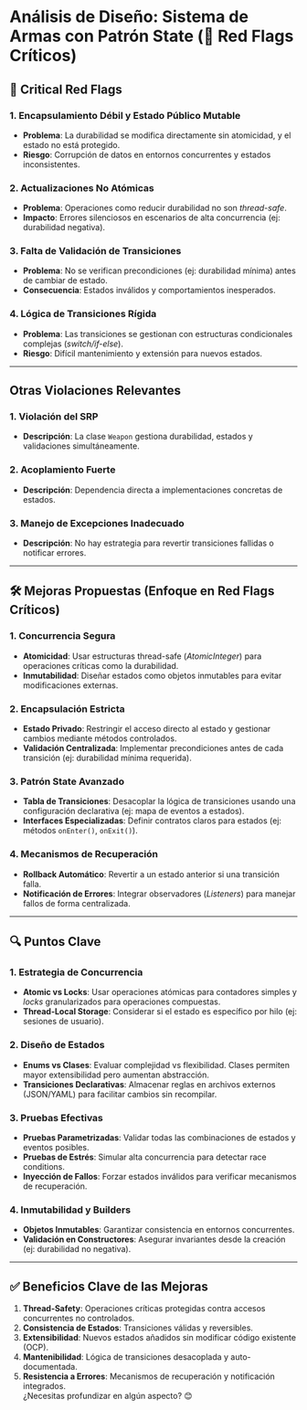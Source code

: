 # Análisis de Diseño: Sistema de Armas con Patrón State (🚨 Red Flags Críticos)

## 🚩 **Critical Red Flags**  
### 1. **Encapsulamiento Débil y Estado Público Mutable**  
- **Problema**: La durabilidad se modifica directamente sin atomicidad, y el estado no está protegido.  
- **Riesgo**: Corrupción de datos en entornos concurrentes y estados inconsistentes.  

### 2. **Actualizaciones No Atómicas**  
- **Problema**: Operaciones como reducir durabilidad no son *thread-safe*.  
- **Impacto**: Errores silenciosos en escenarios de alta concurrencia (ej: durabilidad negativa).  

### 3. **Falta de Validación de Transiciones**  
- **Problema**: No se verifican precondiciones (ej: durabilidad mínima) antes de cambiar de estado.  
- **Consecuencia**: Estados inválidos y comportamientos inesperados.  

### 4. **Lógica de Transiciones Rígida**  
- **Problema**: Las transiciones se gestionan con estructuras condicionales complejas (*switch/if-else*).  
- **Riesgo**: Difícil mantenimiento y extensión para nuevos estados.  

---

## **Otras Violaciones Relevantes**  
### 1. **Violación del SRP**  
- **Descripción**: La clase `Weapon` gestiona durabilidad, estados y validaciones simultáneamente.  

### 2. **Acoplamiento Fuerte**  
- **Descripción**: Dependencia directa a implementaciones concretas de estados.  

### 3. **Manejo de Excepciones Inadecuado**  
- **Descripción**: No hay estrategia para revertir transiciones fallidas o notificar errores.  

---

## 🛠 **Mejoras Propuestas (Enfoque en Red Flags Críticos)**  
### 1. **Concurrencia Segura**  
- **Atomicidad**: Usar estructuras thread-safe (*AtomicInteger*) para operaciones críticas como la durabilidad.  
- **Inmutabilidad**: Diseñar estados como objetos inmutables para evitar modificaciones externas.  

### 2. **Encapsulación Estricta**  
- **Estado Privado**: Restringir el acceso directo al estado y gestionar cambios mediante métodos controlados.  
- **Validación Centralizada**: Implementar precondiciones antes de cada transición (ej: durabilidad mínima requerida).  

### 3. **Patrón State Avanzado**  
- **Tabla de Transiciones**: Desacoplar la lógica de transiciones usando una configuración declarativa (ej: mapa de eventos a estados).  
- **Interfaces Especializadas**: Definir contratos claros para estados (ej: métodos `onEnter()`, `onExit()`).  

### 4. **Mecanismos de Recuperación**  
- **Rollback Automático**: Revertir a un estado anterior si una transición falla.  
- **Notificación de Errores**: Integrar observadores (*Listeners*) para manejar fallos de forma centralizada.  

---

## 🔍 **Puntos Clave**  
### 1. **Estrategia de Concurrencia**  
- **Atomic vs Locks**: Usar operaciones atómicas para contadores simples y *locks* granularizados para operaciones compuestas.  
- **Thread-Local Storage**: Considerar si el estado es específico por hilo (ej: sesiones de usuario).  

### 2. **Diseño de Estados**  
- **Enums vs Clases**: Evaluar complejidad vs flexibilidad. Clases permiten mayor extensibilidad pero aumentan abstracción.  
- **Transiciones Declarativas**: Almacenar reglas en archivos externos (JSON/YAML) para facilitar cambios sin recompilar.  

### 3. **Pruebas Efectivas**  
- **Pruebas Parametrizadas**: Validar todas las combinaciones de estados y eventos posibles.  
- **Pruebas de Estrés**: Simular alta concurrencia para detectar race conditions.  
- **Inyección de Fallos**: Forzar estados inválidos para verificar mecanismos de recuperación.  

### 4. **Inmutabilidad y Builders**  
- **Objetos Inmutables**: Garantizar consistencia en entornos concurrentes.  
- **Validación en Constructores**: Asegurar invariantes desde la creación (ej: durabilidad no negativa).  

---

## ✅ **Beneficios Clave de las Mejoras**  
1. **Thread-Safety**: Operaciones críticas protegidas contra accesos concurrentes no controlados.  
2. **Consistencia de Estados**: Transiciones válidas y reversibles.  
3. **Extensibilidad**: Nuevos estados añadidos sin modificar código existente (OCP).  
4. **Mantenibilidad**: Lógica de transiciones desacoplada y auto-documentada.  
5. **Resistencia a Errores**: Mecanismos de recuperación y notificación integrados.  
¿Necesitas profundizar en algún aspecto? 😊  